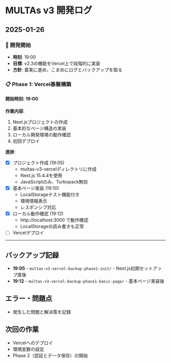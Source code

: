 # MULTAs v3 開発ログ

## 2025-01-26

### 🚀 開発開始
- **時刻**: 19:00
- **目標**: v2.3の機能をVercel上で段階的に実装
- **方針**: 着実に進め、こまめにログとバックアップを取る

### 📋 Phase 1: Vercel基盤構築
#### 開始時刻: 19:00

**作業内容**:
1. Next.jsプロジェクトの作成
2. 基本的なページ構造の実装
3. ローカル開発環境の動作確認
4. 初回デプロイ

**進捗**:
- [x] プロジェクト作成 (19:05)
  - multas-v3-vercelディレクトリに作成
  - Next.js 15.4.4を使用
  - JavaScriptのみ、Turbopack無効
- [x] 基本ページ実装 (19:10)
  - LocalStorageテスト機能付き
  - 環境情報表示
  - レスポンシブ対応
- [x] ローカル動作確認 (19:12)
  - http://localhost:3000 で動作確認
  - LocalStorageの読み書きも正常
- [ ] Vercelデプロイ

---

## バックアップ記録
- **19:05** - `multas-v3-vercel-backup-phase1-init/` - Next.js初期セットアップ直後
- **19:12** - `multas-v3-vercel-backup-phase1-basic-page/` - 基本ページ実装後

## エラー・問題点
- 発生した問題と解決策を記録

## 次回の作業
- Vercelへのデプロイ
- 環境変数の設定
- Phase 2（認証とデータ保存）の開始